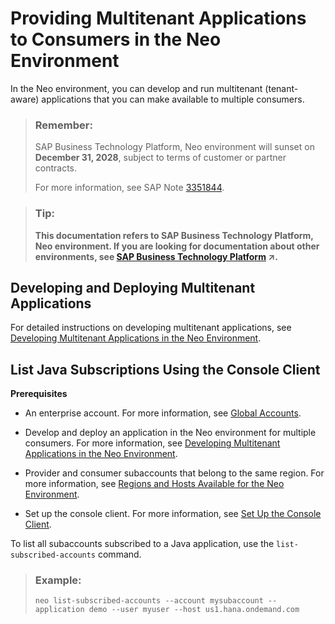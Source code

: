 <!-- loioa8b790ee12f14468931e7e955c8d4b0a -->

# Providing Multitenant Applications to Consumers in the Neo Environment

In the Neo environment, you can develop and run multitenant \(tenant-aware\) applications that you can make available to multiple consumers.

> ### Remember:  
> SAP Business Technology Platform, Neo environment will sunset on **December 31, 2028**, subject to terms of customer or partner contracts.
> 
> For more information, see SAP Note [3351844](https://launchpad.support.sap.com/#/notes/3351844).

> ### Tip:  
> **This documentation refers to SAP Business Technology Platform, Neo environment. If you are looking for documentation about other environments, see [SAP Business Technology Platform](https://help.sap.com/viewer/65de2977205c403bbc107264b8eccf4b/Cloud/en-US/6a2c1ab5a31b4ed9a2ce17a5329e1dd8.html "SAP Business Technology Platform (SAP BTP) is an integrated offering comprised of four technology portfolios: database and data management, application development and integration, analytics, and intelligent technologies. The platform offers users the ability to turn data into business value, compose end-to-end business processes, and build and extend SAP applications quickly.") :arrow_upper_right:.**



<a name="loioa8b790ee12f14468931e7e955c8d4b0a__section_abj_n5r_3cb"/>

## Developing and Deploying Multitenant Applications

For detailed instructions on developing multitenant applications, see [Developing Multitenant Applications in the Neo Environment](../30-development-neo/developing-multitenant-applications-in-the-neo-environment-54a7615.md).



<a name="loioa8b790ee12f14468931e7e955c8d4b0a__section_ngt_m5r_3cb"/>

## List Java Subscriptions Using the Console Client

**Prerequisites**

-   An enterprise account. For more information, see [Global Accounts](../10-concepts-neo/account-model-722a475.md#loio9b7d44f92eec44a6ae87129c02aeec0d).

-   Develop and deploy an application in the Neo environment for multiple consumers. For more information, see [Developing Multitenant Applications in the Neo Environment](../30-development-neo/developing-multitenant-applications-in-the-neo-environment-54a7615.md).

-   Provider and consumer subaccounts that belong to the same region. For more information, see [Regions and Hosts Available for the Neo Environment](../10-concepts-neo/regions-and-hosts-available-for-the-neo-environment-d722f7c.md).

-   Set up the console client. For more information, see [Set Up the Console Client](../30-development-neo/set-up-the-console-client-7613dee.md).


To list all subaccounts subscribed to a Java application, use the `list-subscribed-accounts` command.

> ### Example:  
> ```
> neo list-subscribed-accounts --account mysubaccount --application demo --user myuser --host us1.hana.ondemand.com
> ```

